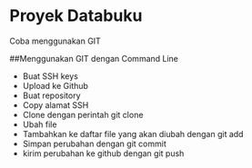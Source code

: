 # Proyek Databuku
Coba menggunakan GIT

##Menggunakan GIT dengan Command Line
- Buat SSH keys
- Upload ke Github
- Buat repository
- Copy alamat SSH
- Clone dengan perintah git clone <alamat ssh>
- Ubah file
- Tambahkan ke daftar file yang akan diubah dengan git add
- Simpan perubahan dengan git commit
- kirim perubahan ke github dengan git push
